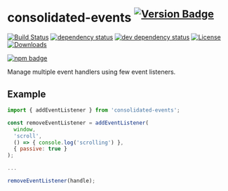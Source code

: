 # consolidated-events <sup>[![Version Badge][npm-version-svg]][package-url]</sup>

[![Build Status][travis-svg]][travis-url]
[![dependency status][deps-svg]][deps-url]
[![dev dependency status][dev-deps-svg]][dev-deps-url]
[![License][license-image]][license-url]
[![Downloads][downloads-image]][downloads-url]

[![npm badge][npm-badge-png]][package-url]


Manage multiple event handlers using few event listeners.

## Example

```js
import { addEventListener } from 'consolidated-events';

const removeEventListener = addEventListener(
  window,
  'scroll',
  () => { console.log('scrolling') },
  { passive: true }
);

...

removeEventListener(handle);
```

[npm-version-svg]: http://versionbadg.es/lencioni/consolidated-events.svg
[package-url]: https://npmjs.org/package/consolidated-events
[travis-svg]: https://travis-ci.org/lencioni/consolidated-events.svg
[travis-url]: https://travis-ci.org/lencioni/consolidated-events
[deps-svg]: https://david-dm.org/lencioni/consolidated-events.svg
[deps-url]: https://david-dm.org/lencioni/consolidated-events
[dev-deps-svg]: https://david-dm.org/lencioni/consolidated-events/dev-status.svg
[dev-deps-url]: https://david-dm.org/lencioni/consolidated-events#info=devDependencies
[license-image]: http://img.shields.io/npm/l/consolidated-events.svg
[license-url]: LICENSE
[downloads-image]: http://img.shields.io/npm/dm/consolidated-events.svg
[downloads-url]: http://npm-stat.com/charts.html?package=consolidated-events
[npm-badge-png]: https://nodei.co/npm/consolidated-events.png?downloads=true&stars=true
